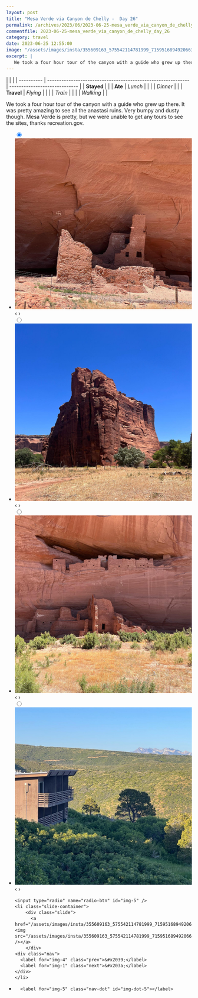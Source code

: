 ```yaml
---
layout: post
title: "Mesa Verde via Canyon de Chelly -  Day 26"
permalink: /archives/2023/06/2023-06-25-mesa_verde_via_canyon_de_chelly_day_26.html
commentfile: 2023-06-25-mesa_verde_via_canyon_de_chelly_day_26
category: travel
date: 2023-06-25 12:55:00
image: "/assets/images/insta/355609163_575542114781999_7159516894920663065_n_17899097015814425.jpg"
excerpt: |
   We took a four hour tour of the canyon with a guide who grew up there. It was pretty amazing to see all the anastasi ruins. Very bumpy and dusty though. Mesa Verde is pretty, but we were unable to get any tours to see the sites, thanks recreation.gov.
---
```


|            |                                                              |
| ---------- | ------------------------------------------------------------ | ----------------------------- |
| **Stayed** |  |
| **Ate**    | _Lunch_                                                      |          |
|            | _Dinner_                                                     |          |
| **Travel** | _Flying_                                                     |          |
|            | _Train_                                                      |          |
|            | _Walking_                                                    |          |


 We took a four hour tour of the canyon with a guide who grew up there. It was pretty amazing to see all the anastasi ruins. Very bumpy and dusty though. Mesa Verde is pretty, but we were unable to get any tours to see the sites, thanks recreation.gov.


<ul class="slides">
    <input type="radio" name="radio-btn" id="img-1" checked="checked" />
    <li class="slide-container">
        <div class="slide">
          <a href="/assets/images/insta/355827981_534282882100956_1734058336275716397_n_17972618543244960.jpg"><img src="/assets/images/insta/355827981_534282882100956_1734058336275716397_n_17972618543244960.jpg" /></a>
        </div>
    <div class="nav">
      <label for="img-5" class="prev">&#x2039;</label>
      <label for="img-2" class="next">&#x203a;</label>
    </div>
    </li>
        <input type="radio" name="radio-btn" id="img-2"  />
    <li class="slide-container">
        <div class="slide">
          <a href="/assets/images/insta/356033001_957379752132606_1609886923848092753_n_17981743331224051.jpg"><img src="/assets/images/insta/356033001_957379752132606_1609886923848092753_n_17981743331224051.jpg" /></a>
        </div>
    <div class="nav">
      <label for="img-1" class="prev">&#x2039;</label>
      <label for="img-3" class="next">&#x203a;</label>
    </div>
    </li>
        <input type="radio" name="radio-btn" id="img-3"  />
    <li class="slide-container">
        <div class="slide">
          <a href="/assets/images/insta/356412569_1774946922947391_7754956786992664923_n_17976158240360079.jpg"><img src="/assets/images/insta/356412569_1774946922947391_7754956786992664923_n_17976158240360079.jpg" /></a>
        </div>
    <div class="nav">
      <label for="img-2" class="prev">&#x2039;</label>
      <label for="img-4" class="next">&#x203a;</label>
    </div>
    </li>
        <input type="radio" name="radio-btn" id="img-4"  />
    <li class="slide-container">
        <div class="slide">
          <a href="/assets/images/insta/355836880_791897225798807_2098824943160727974_n_17848815495004764.jpg"><img src="/assets/images/insta/355836880_791897225798807_2098824943160727974_n_17848815495004764.jpg" /></a>
        </div>
    <div class="nav">
      <label for="img-3" class="prev">&#x2039;</label>
      <label for="img-5" class="next">&#x203a;</label>
    </div>
    </li>
    
    <input type="radio" name="radio-btn" id="img-5" />
    <li class="slide-container">
        <div class="slide">
          <a href="/assets/images/insta/355609163_575542114781999_7159516894920663065_n_17899097015814425.jpg"><img src="/assets/images/insta/355609163_575542114781999_7159516894920663065_n_17899097015814425.jpg" /></a>
        </div>
    <div class="nav">
      <label for="img-4" class="prev">&#x2039;</label>
      <label for="img-1" class="next">&#x203a;</label>
    </div>
    </li>
			
<li class="nav-dots">
      <label for="img-1" class="nav-dot" id="img-dot-1"></label>
      <label for="img-2" class="nav-dot" id="img-dot-2"></label>
      <label for="img-3" class="nav-dot" id="img-dot-3"></label>
      <label for="img-4" class="nav-dot" id="img-dot-4"></label>

      <label for="img-5" class="nav-dot" id="img-dot-5"></label>

</li>
</ul>        
             

		